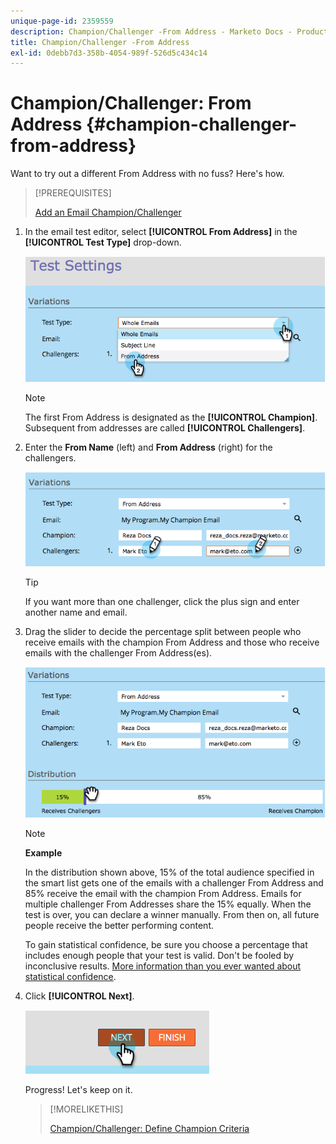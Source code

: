 ```yaml
---
unique-page-id: 2359559
description: Champion/Challenger -From Address - Marketo Docs - Product Documentation
title: Champion/Challenger -From Address
exl-id: 0debb7d3-358b-4054-989f-526d5c434c14
---
```

# Champion/Challenger: From Address {#champion-challenger-from-address}

Want to try out a different From Address with no fuss? Here's how.

>[!PREREQUISITES]
>
>[Add an Email Champion/Challenger](/help/marketo/product-docs/email-marketing/general/functions-in-the-editor/email-tests-champion-challenger/add-an-email-champion-challenger.md)

1. In the email test editor, select **[!UICONTROL From Address]** in the **[!UICONTROL Test Type]** drop-down.

   ![](assets/image2014-9-15-12-3a52-3a33.png)

   >[!NOTE]
   >
   >The first From Address is designated as the **[!UICONTROL Champion]**. Subsequent from addresses are called **[!UICONTROL Challengers]**.

1. Enter the **From Name** (left) and **From Address** (right) for the challengers.

   ![](assets/image2014-9-15-12-3a52-3a50.png)

   >[!TIP]
   >
   >If you want more than one challenger, click the plus sign and enter another name and email.

1. Drag the slider to decide the percentage split between people who receive emails with the champion From Address and those who receive emails with the challenger From Address(es).

   ![](assets/image2014-9-15-12-3a53-3a1.png)

   >[!NOTE]
   >
   >**Example**
   >
   >In the distribution shown above, 15% of the total audience specified in the smart list gets one of the emails with a challenger From Address and 85% receive the email with the champion From Address. Emails for multiple challenger From Addresses share the 15% equally. When the test is over, you can declare a winner manually. From then on, all future people receive the better performing content.

   To gain statistical confidence, be sure you choose a percentage that includes enough people that your test is valid. Don't be fooled by inconclusive results. [More information than you ever wanted about statistical confidence](https://en.wikipedia.org/wiki/Confidence_interval).

1. Click **[!UICONTROL Next]**.

   ![](assets/image2014-9-15-12-3a53-3a15.png)

   Progress! Let's keep on it.

   >[!MORELIKETHIS]
   >
   >[Champion/Challenger: Define Champion Criteria](/help/marketo/product-docs/email-marketing/general/functions-in-the-editor/email-tests-champion-challenger/champion-challenger-define-champion-criteria.md)
